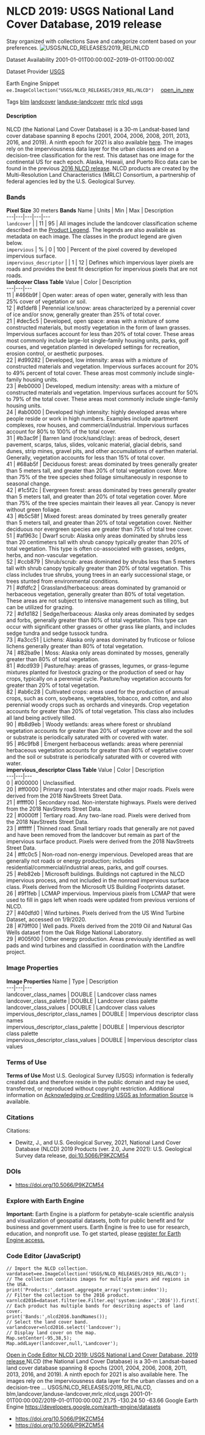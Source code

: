  
#  NLCD 2019: USGS National Land Cover Database, 2019 release 
Stay organized with collections  Save and categorize content based on your preferences. 
![USGS/NLCD_RELEASES/2019_REL/NLCD](https://developers.google.com/earth-engine/datasets/images/USGS/USGS_NLCD_RELEASES_2019_REL_NLCD_sample.png) 

Dataset Availability
    2001-01-01T00:00:00Z–2019-01-01T00:00:00Z 

Dataset Provider
     [ USGS ](https://www.mrlc.gov) 

Earth Engine Snippet
     `    ee.ImageCollection("USGS/NLCD_RELEASES/2019_REL/NLCD")   ` [ open_in_new ](https://code.earthengine.google.com/?scriptPath=Examples:Datasets/USGS/USGS_NLCD_RELEASES_2019_REL_NLCD) 

Tags
     [blm](https://developers.google.com/earth-engine/datasets/tags/blm) [landcover](https://developers.google.com/earth-engine/datasets/tags/landcover) [landuse-landcover](https://developers.google.com/earth-engine/datasets/tags/landuse-landcover) [mrlc](https://developers.google.com/earth-engine/datasets/tags/mrlc) [nlcd](https://developers.google.com/earth-engine/datasets/tags/nlcd) [usgs](https://developers.google.com/earth-engine/datasets/tags/usgs)
#### Description
NLCD (the National Land Cover Database) is a 30-m Landsat-based land cover database spanning 8 epochs (2001, 2004, 2006, 2008, 2011, 2013, 2016, and 2019). A ninth epoch for 2021 is also available [here](https://developers.google.com/earth-engine/datasets/catalog/USGS_NLCD_RELEASES_2021_REL_NLCD). The images rely on the imperviousness data layer for the urban classes and on a decision-tree classification for the rest.
This dataset has one image for the continental US for each epoch. Alaska, Hawaii, and Puerto Rico data can be found in the previous [2016 NLCD release](https://developers.google.com/earth-engine/datasets/catalog/USGS_NLCD_RELEASES_2016_REL).
NLCD products are created by the Multi-Resolution Land Characteristics (MRLC) Consortium, a partnership of federal agencies led by the U.S. Geological Survey.
### Bands
**Pixel Size** 30 meters 
**Bands**
Name | Units | Min | Max | Description  
---|---|---|---|---  
`landcover` |  |  11  |  95  | All images include the landcover classification scheme described in the [Product Legend](https://www.mrlc.gov/data/legends/national-land-cover-database-class-legend-and-description). The legends are also available as metadata on each image. The classes in the product legend are given below.  
`impervious` | % |  0  |  100  | Percent of the pixel covered by developed impervious surface.  
`impervious_descriptor` |  |  1  |  12  | Defines which impervious layer pixels are roads and provides the best fit description for impervious pixels that are not roads.  
**landcover Class Table**
Value | Color | Description  
---|---|---  
11 | #466b9f | Open water: areas of open water, generally with less than 25% cover of vegetation or soil.  
12 | #d1def8 | Perennial ice/snow: areas characterized by a perennial cover of ice and/or snow, generally greater than 25% of total cover.   
21 | #dec5c5 | Developed, open space: areas with a mixture of some constructed materials, but mostly vegetation in the form of lawn grasses. Impervious surfaces account for less than 20% of total cover. These areas most commonly include large-lot single-family housing units, parks, golf courses, and vegetation planted in developed settings for recreation, erosion control, or aesthetic purposes.   
22 | #d99282 | Developed, low intensity: areas with a mixture of constructed materials and vegetation. Impervious surfaces account for 20% to 49% percent of total cover. These areas most commonly include single-family housing units.   
23 | #eb0000 | Developed, medium intensity: areas with a mixture of constructed materials and vegetation. Impervious surfaces account for 50% to 79% of the total cover. These areas most commonly include single-family housing units.   
24 | #ab0000 | Developed high intensity: highly developed areas where people reside or work in high numbers. Examples include apartment complexes, row houses, and commercial/industrial. Impervious surfaces account for 80% to 100% of the total cover.   
31 | #b3ac9f | Barren land (rock/sand/clay): areas of bedrock, desert pavement, scarps, talus, slides, volcanic material, glacial debris, sand dunes, strip mines, gravel pits, and other accumulations of earthen material. Generally, vegetation accounts for less than 15% of total cover.   
41 | #68ab5f | Deciduous forest: areas dominated by trees generally greater than 5 meters tall, and greater than 20% of total vegetation cover. More than 75% of the tree species shed foliage simultaneously in response to seasonal change.   
42 | #1c5f2c | Evergreen forest: areas dominated by trees generally greater than 5 meters tall, and greater than 20% of total vegetation cover. More than 75% of the tree species maintain their leaves all year. Canopy is never without green foliage.   
43 | #b5c58f | Mixed forest: areas dominated by trees generally greater than 5 meters tall, and greater than 20% of total vegetation cover. Neither deciduous nor evergreen species are greater than 75% of total tree cover.   
51 | #af963c | Dwarf scrub: Alaska only areas dominated by shrubs less than 20 centimeters tall with shrub canopy typically greater than 20% of total vegetation. This type is often co-associated with grasses, sedges, herbs, and non-vascular vegetation.   
52 | #ccb879 | Shrub/scrub: areas dominated by shrubs less than 5 meters tall with shrub canopy typically greater than 20% of total vegetation. This class includes true shrubs, young trees in an early successional stage, or trees stunted from environmental conditions.   
71 | #dfdfc2 | Grassland/herbaceous: areas dominated by gramanoid or herbaceous vegetation, generally greater than 80% of total vegetation. These areas are not subject to intensive management such as tilling, but can be utilized for grazing.   
72 | #d1d182 | Sedge/herbaceous: Alaska only areas dominated by sedges and forbs, generally greater than 80% of total vegetation. This type can occur with significant other grasses or other grass like plants, and includes sedge tundra and sedge tussock tundra.   
73 | #a3cc51 | Lichens: Alaska only areas dominated by fruticose or foliose lichens generally greater than 80% of total vegetation.   
74 | #82ba9e | Moss: Alaska only areas dominated by mosses, generally greater than 80% of total vegetation.  
81 | #dcd939 | Pasture/hay: areas of grasses, legumes, or grass-legume mixtures planted for livestock grazing or the production of seed or hay crops, typically on a perennial cycle. Pasture/hay vegetation accounts for greater than 20% of total vegetation.   
82 | #ab6c28 | Cultivated crops: areas used for the production of annual crops, such as corn, soybeans, vegetables, tobacco, and cotton, and also perennial woody crops such as orchards and vineyards. Crop vegetation accounts for greater than 20% of total vegetation. This class also includes all land being actively tilled.   
90 | #b8d9eb | Woody wetlands: areas where forest or shrubland vegetation accounts for greater than 20% of vegetative cover and the soil or substrate is periodically saturated with or covered with water.   
95 | #6c9fb8 | Emergent herbaceous wetlands: areas where perennial herbaceous vegetation accounts for greater than 80% of vegetative cover and the soil or substrate is periodically saturated with or covered with water.   
**impervious_descriptor Class Table**
Value | Color | Description  
---|---|---  
0 | #000000 | Unclassified.  
20 | #ff0000 | Primary road. Interstates and other major roads. Pixels were derived from the 2018 NavStreets Street Data.   
21 | #ffff00 | Secondary road. Non-interstate highways. Pixels were derived from the 2018 NavStreets Street Data.   
22 | #0000ff | Tertiary road. Any two-lane road. Pixels were derived from the 2018 NavStreets Street Data.   
23 | #ffffff | Thinned road. Small tertiary roads that generally are not paved and have been removed from the landcover but remain as part of the impervious surface product. Pixels were derived from the 2018 NavStreets Street Data.   
24 | #ffc0c5 | Non-road non-energy impervious. Developed areas that are generally not roads or energy production; includes residential/commercial/industrial areas, parks, and golf courses.   
25 | #eb82eb | Microsoft buildings. Buildings not captured in the NLCD impervious process, and not included in the nonroad impervious surface class. Pixels derived from the Microsoft US Building Footprints dataset.   
26 | #9f1feb | LCMAP impervious. Impervious pixels from LCMAP that were used to fill in gaps left when roads were updated from previous versions of NLCD.   
27 | #40dfd0 | Wind turbines. Pixels derived from the US Wind Turbine Dataset, accessed on 1/9/2020.   
28 | #79ff00 | Well pads. Pixels derived from the 2019 Oil and Natural Gas Wells dataset from the Oak Ridge National Laboratory.   
29 | #005f00 | Other energy production. Areas previously identified as well pads and wind turbines and classified in coordination with the Landfire project.   
### Image Properties
**Image Properties**
Name | Type | Description  
---|---|---  
landcover_class_names | DOUBLE | Landcover class names  
landcover_class_palette | DOUBLE | Landcover class palette  
landcover_class_values | DOUBLE | Landcover class values  
impervious_descriptor_class_names | DOUBLE | Impervious descriptor class names  
impervious_descriptor_class_palette | DOUBLE | Impervious descriptor class palette  
impervious_descriptor_class_values | DOUBLE | Impervious descriptor class values  
### Terms of Use
**Terms of Use**
Most U.S. Geological Survey (USGS) information is federally created data and therefore reside in the public domain and may be used, transferred, or reproduced without copyright restriction. Additional information on [Acknowledging or Crediting USGS as Information Source](https://www.usgs.gov/centers/eros/data-citation) is available.
### Citations
Citations:
  * Dewitz, J., and U.S. Geological Survey, 2021, National Land Cover Database (NLCD) 2019 Products (ver. 2.0, June 2021): U.S. Geological Survey data release, [doi:10.5066/P9KZCM54](https://doi.org/10.5066/P9KZCM54)


### DOIs
  * [ https://doi.org/10.5066/P9KZCM54 ](https://doi.org/10.5066/P9KZCM54)


### Explore with Earth Engine
**Important:** Earth Engine is a platform for petabyte-scale scientific analysis and visualization of geospatial datasets, both for public benefit and for business and government users. Earth Engine is free to use for research, education, and nonprofit use. To get started, please [register for Earth Engine access.](https://console.cloud.google.com/earth-engine)
### Code Editor (JavaScript)
```
// Import the NLCD collection.
vardataset=ee.ImageCollection('USGS/NLCD_RELEASES/2019_REL/NLCD');
// The collection contains images for multiple years and regions in the USA.
print('Products:',dataset.aggregate_array('system:index'));
// Filter the collection to the 2016 product.
varnlcd2016=dataset.filter(ee.Filter.eq('system:index','2016')).first();
// Each product has multiple bands for describing aspects of land cover.
print('Bands:',nlcd2016.bandNames());
// Select the land cover band.
varlandcover=nlcd2016.select('landcover');
// Display land cover on the map.
Map.setCenter(-95,38,5);
Map.addLayer(landcover,null,'Landcover');
```
[ Open in Code Editor ](https://code.earthengine.google.com/?scriptPath=Examples:Datasets/USGS/USGS_NLCD_RELEASES_2019_REL_NLCD)
[ NLCD 2019: USGS National Land Cover Database, 2019 release ](https://developers.google.com/earth-engine/datasets/catalog/USGS_NLCD_RELEASES_2019_REL_NLCD)
NLCD (the National Land Cover Database) is a 30-m Landsat-based land cover database spanning 8 epochs (2001, 2004, 2006, 2008, 2011, 2013, 2016, and 2019). A ninth epoch for 2021 is also available here. The images rely on the imperviousness data layer for the urban classes and on a decision-tree …
USGS/NLCD_RELEASES/2019_REL/NLCD, blm,landcover,landuse-landcover,mrlc,nlcd,usgs 
2001-01-01T00:00:00Z/2019-01-01T00:00:00Z
21.75 -130.24 50 -63.66 
Google Earth Engine
https://developers.google.com/earth-engine/datasets
  * [ https://doi.org/10.5066/P9KZCM54 ](https://doi.org/https://www.mrlc.gov)
  * [ https://doi.org/10.5066/P9KZCM54 ](https://doi.org/https://developers.google.com/earth-engine/datasets/catalog/USGS_NLCD_RELEASES_2019_REL_NLCD)


